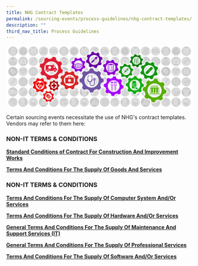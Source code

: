 ```yaml
---
title: NHG Contract Templates
permalink: /sourcing-events/process-guidelines/nhg-contract-templates/
description: ""
third_nav_title: Process Guidelines
---
```

![](/images/alps_sourcing_events_process_guidelines_1920x640_clear.png)

Certain sourcing events necessitate the use of NHG's contract templates. Vendors may refer to them here:

### NON-IT TERMS & CONDITIONS

[**Standard Conditions of Contract For Construction And Improvement Works**](/files/CONTRACT%20DIRECTORY/NHG%20TEMPLATES/nhg_scc_1_12102022_v_1_6_construction_and_improvement_works.pdf)

[**Terms And Conditions For The Supply Of Goods And Services**](/files/CONTRACT%20DIRECTORY/NHG%20TEMPLATES/nhg_scc_3_16092022_v_1_9_goods_and_services.pdf)

### NON-IT TERMS & CONDITIONS

[**Terms And Conditions For The Supply Of Computer System And/Or Services**](/files/CONTRACT%20DIRECTORY/NHG%20TEMPLATES/nhg_scc_6_itrfp_system_acquisition.pdf)

[**Terms And Conditions For The Supply Of Hardware And/Or Services**](/files/CONTRACT%20DIRECTORY/NHG%20TEMPLATES/nhg_scc_6_itrfp_hardware_acquisition.pdf)

[**General Terms And Conditions For The Supply Of Maintenance And Support Services (IT)**](/files/CONTRACT%20DIRECTORY/NHG%20TEMPLATES/nhg_scc_6_itrfp_maintenance_services.pdf)

[**General Terms And Conditions For The Supply Of Professional Services**](/files/CONTRACT%20DIRECTORY/NHG%20TEMPLATES/nhg_scc_6_itrfp_professional_services.pdf)

[**Terms And Conditions For The Supply Of Software And/Or Services**](/files/CONTRACT%20DIRECTORY/NHG%20TEMPLATES/nhg_scc_6_itrfp_software_acquisition.pdf)
